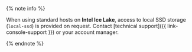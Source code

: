 {% note info %}

When using standard hosts on **Intel Ice Lake**, access to local SSD storage (`local-ssd`) is provided on request. Contact [technical support]({{ link-console-support }}) or your account manager.

{% endnote %}

